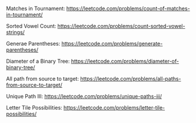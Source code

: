 Matches in Tournament: https://leetcode.com/problems/count-of-matches-in-tournament/

Sorted Vowel Count: https://leetcode.com/problems/count-sorted-vowel-strings/

Generae Parentheses: https://leetcode.com/problems/generate-parentheses/

Diameter of a Binary Tree: https://leetcode.com/problems/diameter-of-binary-tree/

All path from source to target: https://leetcode.com/problems/all-paths-from-source-to-target/

Unique Path III: https://leetcode.com/problems/unique-paths-iii/

Letter Tile Possibilities: https://leetcode.com/problems/letter-tile-possibilities/

